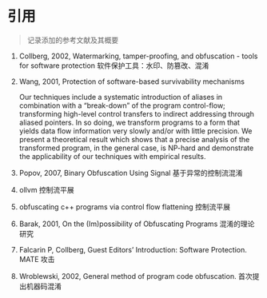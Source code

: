 # 引用

> 记录添加的参考文献及其概要

1. Collberg, 2002, Watermarking, tamper-proofing, and obfuscation - tools for software protection 软件保护工具：水印、防篡改、混淆

2. Wang, 2001, Protection of software-based survivability mechanisms

   Our techniques include a systematic introduction of aliases in combination with a “break-down” of the program control-flow; transforming high-level control transfers to indirect addressing through aliased pointers. In so doing, we transform programs to a form that yields data flow information very slowly and/or with little precision. We present a theoretical result which shows that a precise analysis of the transformed program, in the general case, is NP-hard and demonstrate the applicability of our techniques with empirical results.

3. Popov, 2007, Binary Obfuscation Using Signal 基于异常的控制流混淆

4. ollvm 控制流平展

5. obfuscating c++ programs via control flow flattening 控制流平展

6. Barak, 2001, On the (Im)possibility of Obfuscating Programs 混淆的理论研究

7. Falcarin P, Collberg, Guest Editors’ Introduction: Software Protection.  MATE 攻击

8. Wroblewski, 2002, General method of program code obfuscation. 首次提出机器码混淆